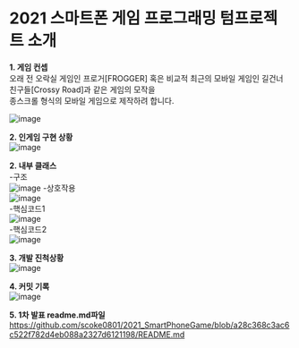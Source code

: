 # 2021 스마트폰 게임 프로그래밍 텀프로젝트 소개  

**1. 게임 컨셉**   
오래 전 오락실 게임인 프로거[FROGGER] 혹은 
비교적 최근의 모바일 게임인 길건너 친구들[Crossy Road]과 같은 게임의 모작을      
종스크롤 형식의 모바일 게임으로 제작하려 합니다.    

![image](https://user-images.githubusercontent.com/28253934/118914734-ba664780-b966-11eb-9e32-cdbaf0bf2972.png)  
  
 **2. 인게임 구현 상황**  
 ![image](https://user-images.githubusercontent.com/28253934/118914818-d7027f80-b966-11eb-90f3-28ecefe4639f.png)
 
**2. 내부 클래스**  
-구조    
![image](https://user-images.githubusercontent.com/28253934/118914861-eda8d680-b966-11eb-83ec-2dff01765ffb.png)
-상호작용  
![image](https://user-images.githubusercontent.com/28253934/118914886-fac5c580-b966-11eb-9ce6-8a89f8034a08.png)  
-핵심코드1  
![image](https://user-images.githubusercontent.com/28253934/118914926-1204b300-b967-11eb-8f6e-f39a1eb46072.png)  
-핵심코드2  
![image](https://user-images.githubusercontent.com/28253934/118915006-2779dd00-b967-11eb-97f2-a973e39527c4.png)

**3. 개발 진척상황**  
![image](https://user-images.githubusercontent.com/28253934/118915057-382a5300-b967-11eb-9452-ebea98ae995c.png)


**4. 커밋 기록**  
![image](https://user-images.githubusercontent.com/28253934/118915136-614ae380-b967-11eb-87aa-2701eb5e45f1.png)
  
**5. 1차 발표 readme.md파일**  
https://github.com/scoke0801/2021_SmartPhoneGame/blob/a28c368c3ac6c522f782d4eb088a2327d6121198/README.md
